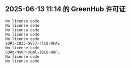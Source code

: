 ## 2025-06-13 11:14 的 GreenHub 许可证
```
No license code
No license code
No license code
No license code
No license code
SURl-z83J-5V7J-rlC8-DFAE
No license code
SURg-My6P-xCml-JBC8-08FC
No license code
No license code
```
